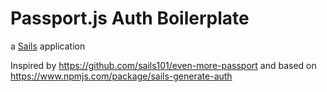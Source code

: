 # Passport.js Auth Boilerplate

a [Sails](http://sailsjs.org) application


Inspired by https://github.com/sails101/even-more-passport
and based on https://www.npmjs.com/package/sails-generate-auth
